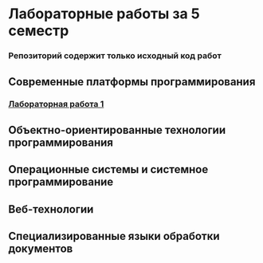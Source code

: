 # Лабораторные работы за 5 семестр

### Репозиторий содержит только исходный код работ

## Современные платформы программирования
### [Лабораторная работа 1](https://github.com/vangaru/labworks-5-semester/MPP/Lab1)

## Объектно-ориентированные технологии программирования

## Операционные системы и системное программирование

## Веб-технологии

## Специализированные языки обработки документов